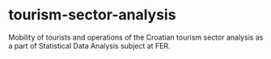 # tourism-sector-analysis

Mobility of tourists and operations of the Croatian tourism sector analysis as a part of Statistical Data Analysis subject at FER.
